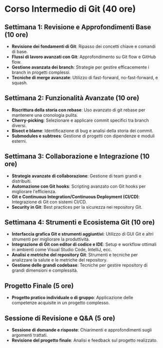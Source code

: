 # Corso Intermedio di Git (40 ore)

## Settimana 1: Revisione e Approfondimenti Base (10 ore)

- **Revisione dei fondamenti di Git**: Ripasso dei concetti chiave e comandi di base.
- **Flussi di lavoro avanzati con Git**: Approfondimento su Git flow e GitHub flow.
- **Gestione avanzata dei branch**: Strategie per gestire efficacemente i branch in progetti complessi.
- **Tecniche di merge avanzate**: Utilizzo di fast-forward, no-fast-forward, e squash.

## Settimana 2: Funzionalità Avanzate (10 ore)

- **Riscrittura della storia con rebase**: Uso avanzato di git rebase per mantenere una cronologia pulita.
- **Cherry-picking**: Selezionare e applicare commit specifici tra branch diversi.
- **Bisect e blame**: Identificazione di bug e analisi della storia dei commit.
- **Submodules e subtrees**: Gestione di progetti con dipendenze e moduli esterni.

## Settimana 3: Collaborazione e Integrazione (10 ore)

- **Strategie avanzate di collaborazione**: Gestione di team grandi e distribuiti.
- **Automazione con Git hooks**: Scripting avanzato con Git hooks per migliorare l'efficienza.
- **Git e Continuous Integration/Continuous Deployment (CI/CD)**: Integrazione di Git con sistemi CI/CD.
- **Security in Git**: Best practices per la sicurezza nei repository Git.

## Settimana 4: Strumenti e Ecosistema Git (10 ore)

- **Interfaccia grafica Git e strumenti aggiuntivi**: Utilizzo di GUI Git e altri strumenti per migliorare la produttività.
- **Integrazione di Git con editor di codice e IDE**: Setup e workflow ottimali in ambienti come Visual Studio Code, IntelliJ, ecc.
- **Analisi e metriche del repository Git**: Strumenti e tecniche per analizzare la salute e le metriche del repository.
- **Gestione delle grandi codebase**: Tecniche per gestire repository di grandi dimensioni e complessità.

## Progetto Finale (5 ore)

- **Progetto pratico individuale o di gruppo**: Applicazione delle competenze acquisite in un progetto complesso.

## Sessione di Revisione e Q&A (5 ore)

- **Sessione di domande e risposte**: Chiarimenti e approfondimenti sugli argomenti trattati.
- **Revisione del progetto finale**: Analisi e feedback sul progetto realizzato.
